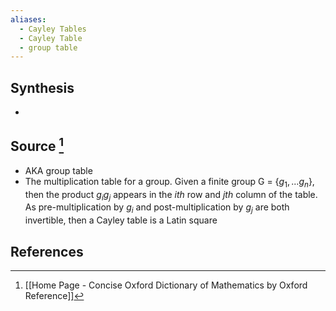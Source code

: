 ```yaml
---
aliases:
  - Cayley Tables
  - Cayley Table
  - group table
---
```

## Synthesis
- 
## Source [^1]
- AKA group table
- The multiplication table for a group. Given a finite group G = {$g_1, ...g_n$}, then the product $g_ig_j$ appears in the $ith$ row and $jth$ column of the table. As pre-multiplication by $g_i$ and post-multiplication by $g_j$ are both invertible, then a Cayley table is a Latin square
## References

[^1]: [[Home Page - Concise Oxford Dictionary of Mathematics by Oxford Reference]]